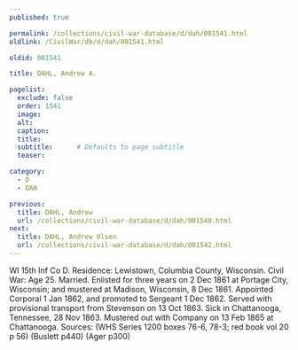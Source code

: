 ```yaml
---
published: true

permalink: /collections/civil-war-database/d/dah/001541.html
oldlink: /CivilWar/db/d/dah/001541.html

oldid: 001541

title: DAHL, Andrew A.

pagelist:
  exclude: false
  order: 1541
  image: 
  alt:
  caption:
  title:
  subtitle:      # Defaults to page subtitle
  teaser:

category: 
  - D 
  - DAH

previous:
  title: DAHL, Andrew
  url: /collections/civil-war-database/d/dah/001540.html  
next:
  title: DAHL, Andrew Olsen
  url: /collections/civil-war-database/d/dah/001542.html   
---
```

WI 15th Inf Co D. Residence: Lewistown, Columbia County, Wisconsin. Civil War: Age 25. Married. Enlisted for three years on 2 Dec 1861 at Portage City, Wisconsin; and mustered at Madison, Wisconsin, 8 Dec 1861. Appointed Corporal 1 Jan 1862, and promoted to Sergeant 1 Dec 1862. Served with provisional transport from Stevenson on 13 Oct 1863. Sick in Chattanooga, Tennessee, 28 Nov 1863. Mustered out with Company on 13 Feb 1865 at Chattanooga. Sources: (WHS Series 1200 boxes 76-6, 78-3; red book vol 20 p 56) (Buslett p440) (Ager p300)